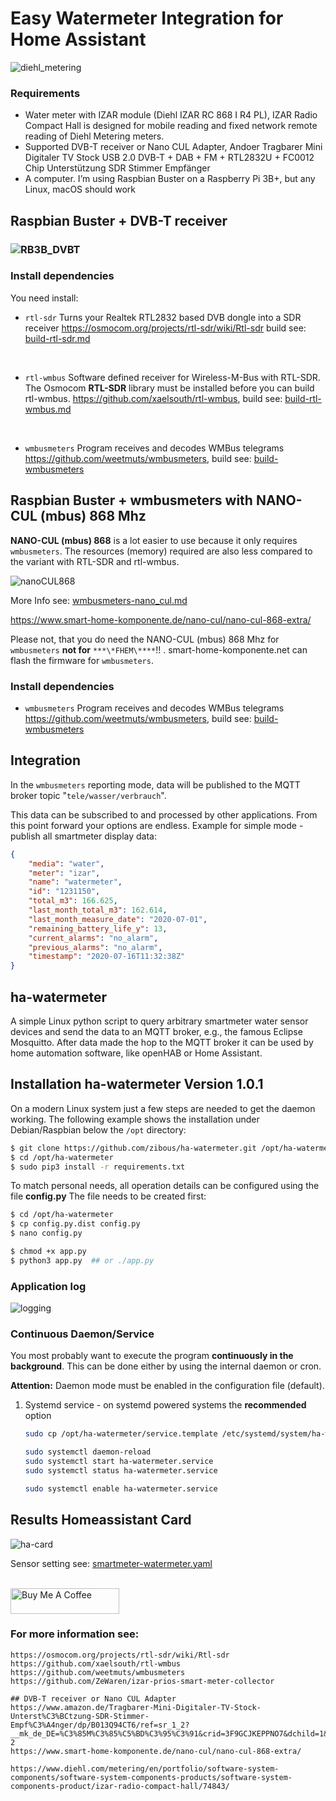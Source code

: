# Easy Watermeter Integration for Home Assistant

![diehl_metering](./docs/diehl_metering.jpg)



### Requirements

- Water meter with IZAR module (Diehl IZAR RC 868 I R4 PL), 
  IZAR Radio Compact Hall is designed for mobile reading and fixed network remote reading of Diehl Metering meters. 
  <br>
- Supported DVB-T receiver or Nano CUL Adapter, 
  Andoer Tragbarer Mini Digitaler TV Stock USB 2.0 DVB-T + DAB + FM + RTL2832U + FC0012 Chip Unterstützung SDR Stimmer Empfänger 
  <br>
- A computer. I’m using Raspbian Buster on a Raspberry Pi 3B+, but any Linux, macOS should work



##  Raspbian Buster  +  DVB-T receiver 

### ![RB3B_DVBT](docs/RB3B_DVBT.png)



### Install dependencies

You need install:

- `rtl-sdr`
  Turns your Realtek RTL2832 based DVB dongle into a SDR receiver
  https://osmocom.org/projects/rtl-sdr/wiki/Rtl-sdr
  build see: [build-rtl-sdr.md](docs/build-rtl-sdr.md)
<br>

- `rtl-wmbus`
  Software defined receiver for Wireless-M-Bus with RTL-SDR. The Osmocom **RTL-SDR** library must be installed before you can build rtl-wmbus.
  https://github.com/xaelsouth/rtl-wmbus, 
  build see: [build-rtl-wmbus.md](docs/build-rtl-wmbus.md)
<br>

- `wmbusmeters`
  Program receives and decodes WMBus telegrams
  https://github.com/weetmuts/wmbusmeters, 
  build see: [build-wmbusmeters](docs/build-wmbusmeters.md)





## Raspbian Buster + wmbusmeters with NANO-CUL (mbus) 868 Mhz

**NANO-CUL (mbus) 868** is a lot easier to use because it only requires `wmbusmeters`. The resources (memory) required are also less compared to the variant with RTL-SDR and rtl-wmbus.



![nanoCUL868](docs/nanoCUL868.png)



More Info see: [wmbusmeters-nano_cul.md](https://github.com/zibous/ha-watermeter/blob/master/docs/wmbusmeters-nano_cul.md)

https://www.smart-home-komponente.de/nano-cul/nano-cul-868-extra/

Please not, that you do need the NANO-CUL (mbus) 868 Mhz for `wmbusmeters` **not for** `***\*FHEM\****`!! . smart-home-komponente.net can flash the firmware for `wmbusmeters`. 



### Install dependencies

- `wmbusmeters`
  Program receives and decodes WMBus telegrams
  https://github.com/weetmuts/wmbusmeters, 
  build see: [build-wmbusmeters](docs/build-wmbusmeters.md)





## Integration

In the `wmbusmeters`  reporting mode, data will be published to the MQTT broker topic "`tele/wasser/verbrauch`". 

This data can be subscribed to and processed by other applications. From this point forward your options are endless. Example for simple mode - publish all smartmeter display data:

```json
{
    "media": "water",
    "meter": "izar",
    "name": "watermeter",
    "id": "1231150",
    "total_m3": 166.625,
    "last_month_total_m3": 162.614,
    "last_month_measure_date": "2020-07-01",
    "remaining_battery_life_y": 13,
    "current_alarms": "no_alarm",
    "previous_alarms": "no_alarm",
    "timestamp": "2020-07-16T11:32:38Z"
}
```



## ha-watermeter

A simple Linux python script to query arbitrary smartmeter water sensor devices and send the data to an MQTT broker, e.g., the famous Eclipse Mosquitto.  After data made the hop to the MQTT broker it can be used by home automation software, like openHAB or Home Assistant.

## Installation ha-watermeter Version 1.0.1

On a modern Linux system just a few steps are needed to get the daemon working. The following example shows the installation under Debian/Raspbian below the `/opt` directory:

```bash
$ git clone https://github.com/zibous/ha-watermeter.git /opt/ha-watermeter
$ cd /opt/ha-watermeter
$ sudo pip3 install -r requirements.txt

```

To match personal needs, all operation details can be configured using the file **config.py** The file needs to be created first:

```bash
$ cd /opt/ha-watermeter
$ cp config.py.dist config.py
$ nano config.py

$ chmod +x app.py
$ python3 app.py  ## or ./app.py
```

### Application log

![logging](docs/logging.png)



### Continuous Daemon/Service

You most probably want to execute the program **continuously in the background**. This can be done either by using the internal daemon or cron.

**Attention:** Daemon mode must be enabled in the configuration file (default).

1. Systemd service - on systemd powered systems the **recommended** option

   ```bash
   sudo cp /opt/ha-watermeter/service.template /etc/systemd/system/ha-watermeter.service
   
   sudo systemctl daemon-reload
   sudo systemctl start ha-watermeter.service
   sudo systemctl status ha-watermeter.service
   
   sudo systemctl enable ha-watermeter.service
   ```



## Results Homeassistant Card

![ha-card](docs/ha-card.png)


Sensor setting see: [smartmeter-watermeter.yaml](docs/homeassistant) 


<br>
<a href="https://www.buymeacoff.ee/zibous" target="_blank"><img src="https://cdn.buymeacoffee.com/buttons/default-orange.png" alt="Buy Me A Coffee" height="41" width="174"></a>


### For more information see:

```
https://osmocom.org/projects/rtl-sdr/wiki/Rtl-sdr
https://github.com/xaelsouth/rtl-wmbus
https://github.com/weetmuts/wmbusmeters
https://github.com/ZeWaren/izar-prios-smart-meter-collector

## DVB-T receiver or Nano CUL Adapter
https://www.amazon.de/Tragbarer-Mini-Digitaler-TV-Stock-Unterst%C3%BCtzung-SDR-Stimmer-Empf%C3%A4nger/dp/B013Q94CT6/ref=sr_1_2?__mk_de_DE=%C3%85M%C3%85%C5%BD%C3%95%C3%91&crid=3F9GCJKEPPNO7&dchild=1&keywords=dvbt+dongle&qid=1594904776&sprefix=dvbt+dong%2Caps%2C184&sr=8-2
https://www.smart-home-komponente.de/nano-cul/nano-cul-868-extra/

https://www.diehl.com/metering/en/portfolio/software-system-components/software-system-components-products/software-system-components-product/izar-radio-compact-hall/74843/

```

